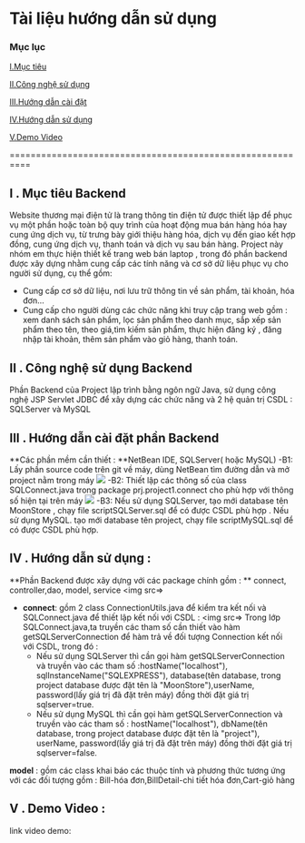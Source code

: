 # Tài liệu hướng dẫn sử dụng

### Mục lục

[I.Mục tiêu](#muctieu)

[II.Công nghệ sử dụng](#congnghesudung)

[III.Hướng dẫn cài đặt](#huongdancaidat)

[IV.Hướng dẫn sử dụng](#huongdansudung)

[V.Demo Video](#demovideo)


==========================================================

<a name="muctieu"></a>
## I . Mục tiêu Backend
  Website thương mại điện tử là trang thông tin điện tử được thiết lập để phục vụ một phần hoặc toàn bộ quy trình của hoạt động mua bán hàng hóa hay cung ứng dịch vụ, từ trưng bày giới thiệu hàng hóa, dịch vụ đến giao kết hợp đồng, cung ứng dịch vụ, thanh toán và dịch vụ sau bán hàng.
  Project này nhóm em thực hiện thiết kế trang web bán laptop , trong đó phần backend được xây dựng nhằm cung cấp các tính năng và cơ sở dữ liệu phục vụ cho người sử dụng, cụ thể gồm:
- Cung cấp cơ sở dữ liệu, nơi lưu trữ thông tin về sản phẩm, tài khoản, hóa đơn...
- Cung cấp cho người dùng các chức năng khi truy cập trang web gồm : xem danh sách sản phẩm, lọc sản phẩm theo danh mục, sắp xếp sản phẩm theo tên, theo giá,tìm kiếm sản phẩm, thực hiện đăng ký , đăng nhập tài khoản, thêm sản phẩm vào giỏ hàng, thanh toán.

<a name="congnghesudung"></a>
## II . Công nghệ sử dụng Backend
  Phần Backend của Project lập trình bằng ngôn ngữ Java, sử dụng công nghệ JSP Servlet JDBC để xây dựng các chức năng và 2 hệ quản trị CSDL : SQLServer và MySQL

<a name="huongdancaidat"></a>
## III . Hướng dẫn cài đặt phần Backend
**Các phần mềm cần thiết : **NetBean IDE, SQLServer( hoặc MySQL)
-B1: Lấy phần source code trên git về máy, dùng NetBean tìm đường dẫn và mở project nằm trong máy
<img src=https://i.imgur.com/wKEuXvP.png>
-B2: Thiết lập các thông số của class SQLConnect.java trong package prj.project1.connect cho phù hợp với thông số hiện tại trên máy
<img src=https://i.imgur.com/0b6WZI7.png>
-B3: Nếu sử dụng SQLServer, tạo mới database tên MoonStore , chạy file scriptSQLServer.sql để có được CSDL phù hợp .
Nếu sử dụng MySQL. tạo mới database tên project, chạy file scriptMySQL.sql để có được CSDL phù hợp.

<a name="huongdansudung"></a>
## IV . Hướng dẫn sử dụng :

**Phần Backend được xây dựng với các package chính gồm : ** connect, controller,dao, model, service
<img src=>
- **connect**: gồm 2 class ConnectionUtils.java để kiểm tra kết nối và SQLConnect.java để thiết lập kết nối với CSDL :
<img src=>
  Trong lớp SQLConnect.java,ta truyền các tham số cần thiết vào hàm getSQLServerConnection để hàm trả về đối tượng Connection kết nối với CSDL, trong đó :
  - Nếu sử dụng SQLServer thì cần gọi hàm getSQLServerConnection và truyền vào các tham số :hostName("localhost"), sqlInstanceName("SQLEXPRESS"), database(tên database, trong project database được đặt tên là "MoonStore"),userName, password(lấy giá trị đã đặt trên máy) đồng thời đặt giá trị sqlserver=true.
  - Nếu sử dụng MySQL thì cần gọi hàm getSQLServerConnection và truyền vào các tham số : hostName("localhost"), dbName(tên database, trong project database được đặt tên là "project"), userName, password(lấy giá trị đã đặt trên máy) đồng thời đặt giá trị sqlserver=false.
  
**model** : gồm các class khai báo các thuộc tính và phương thức tương ứng với các đối tượng gồm : Bill-hóa đơn,BillDetail-chi tiết hóa đơn,Cart-giỏ hàng
  

<a name="demovideo"></a>
## V . Demo Video :
link video demo:



